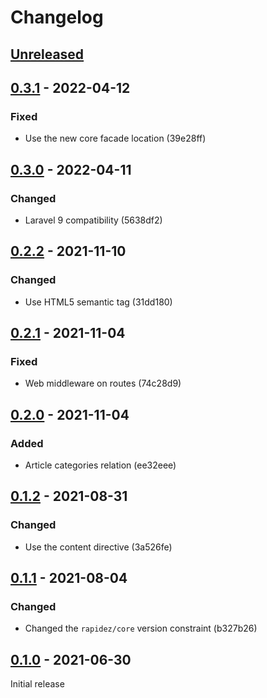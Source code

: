 # Changelog

## [Unreleased](https://github.com/org/repo/compare/0.3.1...master)

## [0.3.1](https://github.com/org/repo/compare/0.3.0...0.3.1) - 2022-04-12

### Fixed

- Use the new core facade location (39e28ff)

## [0.3.0](https://github.com/org/repo/compare/0.2.2...0.3.0) - 2022-04-11

### Changed

- Laravel 9 compatibility (5638df2)

## [0.2.2](https://github.com/org/repo/compare/0.2.1...0.2.2) - 2021-11-10

### Changed

- Use HTML5 semantic tag (31dd180)

## [0.2.1](https://github.com/org/repo/compare/0.2.0...0.2.1) - 2021-11-04

### Fixed

- Web middleware on routes (74c28d9)

## [0.2.0](https://github.com/org/repo/compare/0.1.2...0.2.0) - 2021-11-04

### Added

- Article categories relation (ee32eee)

## [0.1.2](https://github.com/org/repo/compare/0.1.1...0.1.2) - 2021-08-31

### Changed

- Use the content directive (3a526fe)

## [0.1.1](https://github.com/org/repo/compare/0.1.0...0.1.1) - 2021-08-04

### Changed

- Changed the `rapidez/core` version constraint (b327b26)

## [0.1.0](https://github.com/org/repo/compare/4029d7252ba045a8c4fb7912a8145f778242cd76...0.1.0) - 2021-06-30

Initial release
